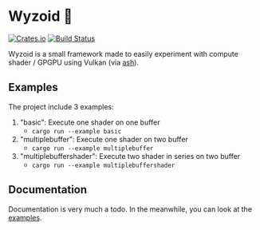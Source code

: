 # Wyzoid 🧶

[![Crates.io](https://img.shields.io/crates/v/wyzoid.svg)](https://crates.io/crates/wyzoid)
[![Build Status](https://travis-ci.org/maeln/wyzoid.svg?branch=master)](https://travis-ci.org/maeln/wyzoid)

Wyzoid is a small framework made to easily experiment with compute shader / GPGPU using Vulkan (via [ash](https://crates.io/crates/ash)).

## Examples

The project include 3 examples:

1. "basic": Execute one shader on one buffer
   - `cargo run --example basic`
2. "multiplebuffer": Execute one shader on two buffer
   - `cargo run --example multiplebuffer`
3. "multiplebuffershader": Execute two shader in series on two buffer
   - `cargo run --example multiplebuffershader`

## Documentation

Documentation is very much a todo. In the meanwhile, you can look at the [examples](./examples).
